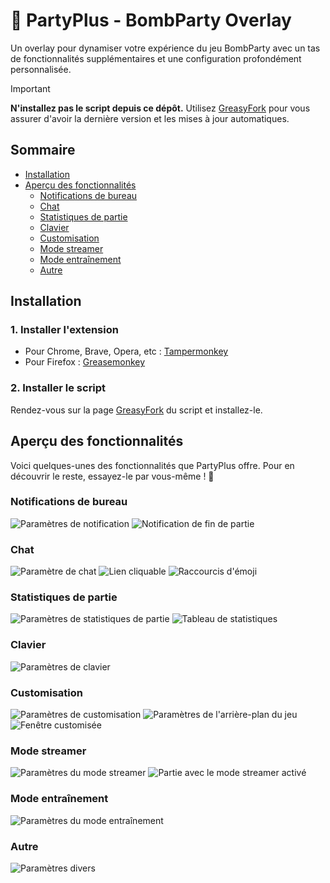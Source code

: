 # 🎉 PartyPlus - BombParty Overlay
Un overlay pour dynamiser votre expérience du jeu BombParty avec un tas de fonctionnalités supplémentaires et une configuration profondément personnalisée.

> [!IMPORTANT]
> **N'installez pas le script depuis ce dépôt.** Utilisez [GreasyFork]() pour vous assurer d'avoir la dernière version et les mises à jour automatiques.

## Sommaire
- [Installation](#installation)
- [Aperçu des fonctionnalités](#aperçu-des-fonctionnalités)
   - [Notifications de bureau](#notifications-de-bureau)
   - [Chat](#chat)
   - [Statistiques de partie](#statistiques-de-partie)
   - [Clavier](#clavier)
   - [Customisation](#customisation)
   - [Mode streamer](#mode-streamer)
   - [Mode entraînement](#mode-entraînement)
   - [Autre](#autre)   

## Installation
### 1. Installer l'extension
- Pour Chrome, Brave, Opera, etc : [Tampermonkey](https://chromewebstore.google.com/detail/tampermonkey/dhdgffkkebhmkfjojejmpbldmpobfkfo)
- Pour Firefox : [Greasemonkey](https://addons.mozilla.org/fr/firefox/addon/greasemonkey/)

### 2. Installer le script
Rendez-vous sur la page [GreasyFork](https://greasyfork.org/en/scripts/489240-partyplus-bombparty-overlay) du script et installez-le.

## Aperçu des fonctionnalités
Voici quelques-unes des fonctionnalités que PartyPlus offre. Pour en découvrir le reste, essayez-le par vous-même ! 🎉

### Notifications de bureau
![Paramètres de notification](./assets/desktop_notification_settings.png)
![Notification de fin de partie](./assets/game_over_notification.png)

### Chat
![Paramètre de chat](./assets/chat_settings.png)
![Lien cliquable](./assets/chat_clickable_link.png)
![Raccourcis d'émoji](./assets/chat_emoji_shortcodes.png)

### Statistiques de partie
![Paramètres de statistiques de partie](./assets/game_statistics_settings.png)
![Tableau de statistiques](./assets/game_statistics_table.png)

### Clavier
![Paramètres de clavier](./assets/keyboard_settings.png)

### Customisation
![Paramètres de customisation](./assets/customisation_settings.png)
![Paramètres de l'arrière-plan du jeu](./assets/game_background_settings.png)
![Fenêtre customisée](./assets/customized_window.png)

### Mode streamer
![Paramètres du mode streamer](./assets/streamer_mode_settings.png)
![Partie avec le mode streamer activé](./assets/enabled_streamer_mode_view.png)

### Mode entraînement
![Paramètres du mode entraînement](./assets/training_mode_settings.png)

### Autre
![Paramètres divers](./assets/other_settings.png)